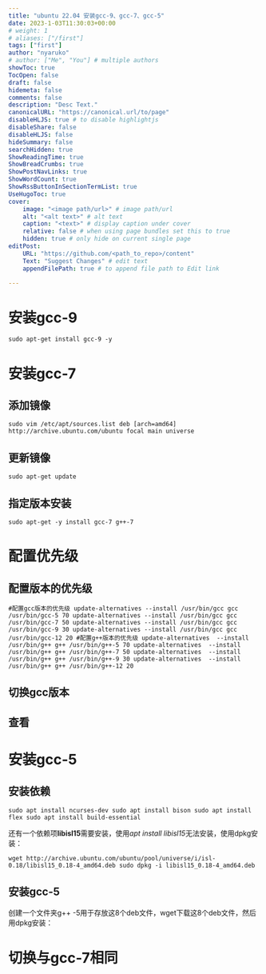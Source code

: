 ```yaml
---
title: "ubuntu 22.04 安装gcc-9、gcc-7、gcc-5"
date: 2023-1-03T11:30:03+00:00
# weight: 1
# aliases: ["/first"]
tags: ["first"]
author: "nyaruko"
# author: ["Me", "You"] # multiple authors
showToc: true
TocOpen: false
draft: false
hidemeta: false
comments: false
description: "Desc Text."
canonicalURL: "https://canonical.url/to/page"
disableHLJS: true # to disable highlightjs
disableShare: false
disableHLJS: false
hideSummary: false
searchHidden: true
ShowReadingTime: true
ShowBreadCrumbs: true
ShowPostNavLinks: true
ShowWordCount: true
ShowRssButtonInSectionTermList: true
UseHugoToc: true
cover:
    image: "<image path/url>" # image path/url
    alt: "<alt text>" # alt text
    caption: "<text>" # display caption under cover
    relative: false # when using page bundles set this to true
    hidden: true # only hide on current single page
editPost:
    URL: "https://github.com/<path_to_repo>/content"
    Text: "Suggest Changes" # edit text
    appendFilePath: true # to append file path to Edit link

---
```


# 安装gcc-9

```
sudo apt-get install gcc-9 -y 
```

# 安装gcc-7

## 添加镜像

```
sudo vim /etc/apt/sources.list deb [arch=amd64] http://archive.ubuntu.com/ubuntu focal main universe 
```

## 更新镜像

```
sudo apt-get update 
```

## 指定版本安装

```
sudo apt-get -y install gcc-7 g++-7 
```

# 配置优先级

## 配置版本的优先级

```
#配置gcc版本的优先级 update-alternatives --install /usr/bin/gcc gcc /usr/bin/gcc-5 70 update-alternatives --install /usr/bin/gcc gcc /usr/bin/gcc-7 50 update-alternatives --install /usr/bin/gcc gcc /usr/bin/gcc-9 30 update-alternatives --install /usr/bin/gcc gcc /usr/bin/gcc-12 20 #配置g++版本的优先级 update-alternatives  --install /usr/bin/g++ g++ /usr/bin/g++-5 70 update-alternatives  --install /usr/bin/g++ g++ /usr/bin/g++-7 50 update-alternatives  --install /usr/bin/g++ g++ /usr/bin/g++-9 30 update-alternatives  --install /usr/bin/g++ g++ /usr/bin/g++-12 20 
```

## 切换gcc版本

## 查看

# 安装gcc-5

## 安装依赖

```
sudo apt install ncurses-dev sudo apt install bison sudo apt install flex sudo apt install build-essential 
```

还有一个依赖项**libisl15**需要安装，使用*apt install libisl15*无法安装，使用dpkg安装：

```
wget http://archive.ubuntu.com/ubuntu/pool/universe/i/isl-0.18/libisl15_0.18-4_amd64.deb sudo dpkg -i libisl15_0.18-4_amd64.deb 
```

## 安装gcc-5

创建一个文件夹g++ -5用于存放这8个deb文件，wget下载这8个deb文件，然后用dpkg安装：

# 切换与gcc-7相同
